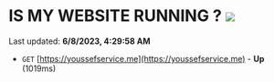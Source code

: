 # IS MY WEBSITE RUNNING ? [![](https://img.shields.io/static/v1?label=Sponsor&message=%E2%9D%A4&logo=GitHub&color=%23fe8e86)](https://github.com/sponsors/<username>)

Last updated: **6/8/2023, 4:29:58 AM**

- `GET` [https://youssefservice.me](https://youssefservice.me) - **Up** (1019ms)
